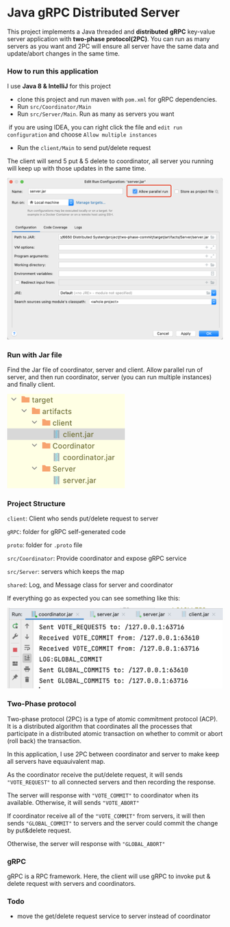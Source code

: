 # Java gRPC Distributed Server

This project implements a Java threaded and **distributed** **gRPC** key-value server application with **two-phase protocol(2PC)**. You can run as many servers as you want and 2PC will ensure all server have the same data and update/abort changes in the same time. 

### How to run this application

I use **Java 8 & IntelliJ** for this project

- clone this project and run maven with `pom.xml` for gRPC dependencies.
- Run `src/Coordinator/Main`
- Run `src/Server/Main`. Run as many as servers you want

​	if you are using IDEA, you can right click the file and `edit run configuration` and choose `Allow multiple instances`

- Run the `client/Main` to send put/delete request  

The client will send 5 put & 5 delete to coordinator, all server you running will keep up with those updates in the same time.



![image-20230327125823078](/assets/image-20230327125823078.png)

### Run with Jar file

Find the Jar file of coordinator, server and client. Allow parallel run of server, and then run coordinator, server (you can run multiple instances) and finally client.

<img src="/assets/image-20230327130454659.png" alt="image-20230327130454659" style="zoom:67%;" />



### Project Structure

`client`: Client who sends put/delete request to server

`gRPC`: folder for gRPC self-generated code

`proto`: folder for `.proto` file

`src/Coordinator`: Provide coordinator and expose gRPC service

`src/Server`: servers which keeps the map

`shared`: Log, and Message class for server and coordinator



If everything go as expected you can see something like this:



<img src="/assets/image-20230327130315962.png" alt="image-20230327130315962" style="zoom:67%;" />



### Two-Phase protocol

Two-phase protocol (2PC) is a type of atomic commitment protocol (ACP). It is a distributed algorithm that coordinates all the processes that participate in a distributed atomic transaction on whether to commit or abort (roll back) the transaction.

In this application, I use 2PC between coordinator and server to make keep all servers have equauivalent map.

As the coordinator receive the put/delete request, it will sends `"VOTE_REQUEST"` to all connected servers and then recording the response. 

The server will response with `"VOTE_COMMIT"` to coordinator when its available. Otherwise, it will sends `"VOTE_ABORT"`

If coordinator receive all of the   `"VOTE_COMMIT"` from servers, it will then sends `"GLOBAL_COMMIT"` to servers and the server could commit the change by put&delete request.

Otherwise, the server will response with `"GLOBAL_ABORT"`

### gRPC

gRPC is a RPC framework. Here, the client will use gRPC to invoke put & delete request with servers and coordinators.



### Todo

- move the get/delete request service to server instead of coordinator 
